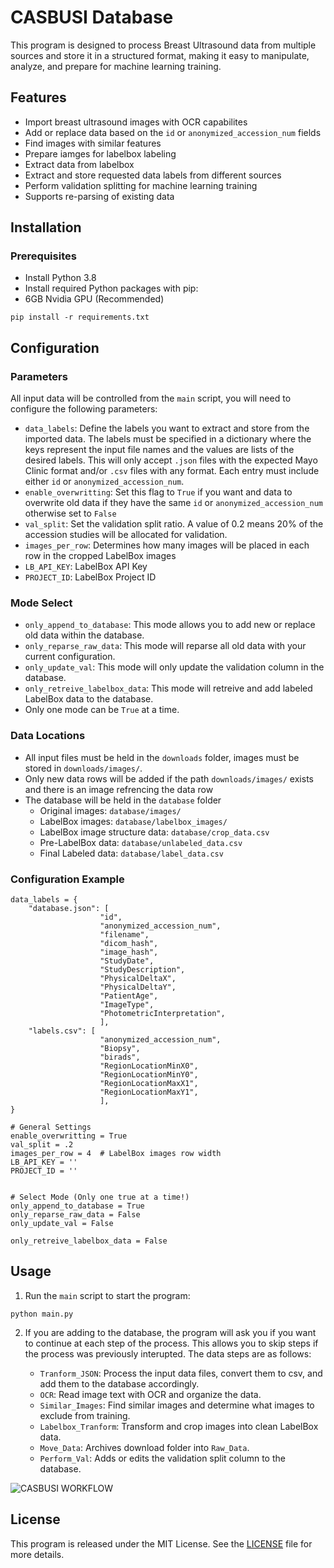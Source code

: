 # CASBUSI Database

This program is designed to process Breast Ultrasound data from multiple sources and store it in a structured format, making it easy to manipulate, analyze, and prepare for machine learning training.

## Features

- Import breast ultrasound images with OCR capabilites
- Add or replace data based on the `id` or `anonymized_accession_num` fields
- Find images with similar features
- Prepare iamges for labelbox labeling
- Extract data from labelbox
- Extract and store requested data labels from different sources
- Perform validation splitting for machine learning training
- Supports re-parsing of existing data

## Installation

### Prerequisites

- Install Python 3.8
- Install required Python packages with pip:
- 6GB Nvidia GPU (Recommended)

```
pip install -r requirements.txt
```


## Configuration

### Parameters 
All input data will be controlled from the `main` script, you will need to configure the following parameters:

- `data_labels`: Define the labels you want to extract and store from the imported data. The labels must be specified in a dictionary where the keys represent the input file names and the values are lists of the desired labels. This will only accept `.json` files with the expected Mayo Clinic format and/or `.csv` files with any format. Each entry must include either `id` or `anonymized_accession_num`.
- `enable_overwritting`: Set this flag to `True` if you want and data to overwrite old data if they have the same `id` or `anonymized_accession_num` otherwise set to `False`
- `val_split`: Set the validation split ratio. A value of 0.2 means 20% of the accession studies will be allocated for validation.
- `images_per_row`: Determines how many images will be placed in each row in the cropped LabelBox images
- `LB_API_KEY`: LabelBox API Key
- `PROJECT_ID`: LabelBox Project ID

### Mode Select
- `only_append_to_database`: This mode allows you to add new or replace old data within the database.
- `only_reparse_raw_data`: This mode will reparse all old data with your current configuration.
- `only_update_val`: This mode will only update the validation column in the database.
- `only_retreive_labelbox_data`: This mode will retreive and add labeled LabelBox data to the database.
- Only one mode can be `True` at a time.

### Data Locations
- All input files must be held in the `downloads` folder, images must be stored in `downloads/images/`.
- Only new data rows will be added if the path `downloads/images/` exists and there is an image refrencing the data row
- The database will be held in the `database` folder
    - Original images: `database/images/`
    - LabelBox images: `database/labelbox_images/`
    - LabelBox image structure data: `database/crop_data.csv`
    - Pre-LabelBox data: `database/unlabeled_data.csv`
    - Final Labeled data: `database/label_data.csv`




### Configuration Example

```
data_labels = {
    "database.json": [
                    "id",
                    "anonymized_accession_num", 
                    "filename", 
                    "dicom_hash", 
                    "image_hash", 
                    "StudyDate", 
                    "StudyDescription",
                    "PhysicalDeltaX", 
                    "PhysicalDeltaY", 
                    "PatientAge", 
                    "ImageType",
                    "PhotometricInterpretation",
                    ],
    "labels.csv": [
                    "anonymized_accession_num", 
                    "Biopsy", 
                    "birads",
                    "RegionLocationMinX0", 
                    "RegionLocationMinY0", 
                    "RegionLocationMaxX1", 
                    "RegionLocationMaxY1", 
                    ],
}

# General Settings
enable_overwritting = True 
val_split = .2
images_per_row = 4  # LabelBox images row width
LB_API_KEY = ''
PROJECT_ID = ''


# Select Mode (Only one true at a time!)
only_append_to_database = True
only_reparse_raw_data = False
only_update_val = False

only_retreive_labelbox_data = False
```



## Usage

1. Run the `main` script to start the program:

```
python main.py
```
2. If you are adding to the database, the program will ask you if you want to continue at each step of the process. This allows you to skip steps if the process was previously interupted. The data steps are as follows:

    - `Tranform_JSON`: Process the input data files, convert them to csv, and add them to the database accordingly.
    - `OCR`: Read image text with OCR and organize the data.
    - `Similar_Images`: Find similar images and determine what images to exclude from training.
    - `Labelbox_Tranform`: Transform and crop images into clean LabelBox data.
    - `Move_Data`: Archives download folder into `Raw_Data`.
    - `Perform_Val`: Adds or edits the validation split column to the database.

![CASBUSI WORKFLOW](https://github.com/Poofy1/CASBUSI-Database/assets/70146048/9dcf3062-77df-42b7-a990-b239d7f175ab)



## License

This program is released under the MIT License. See the [LICENSE](LICENSE) file for more details.



